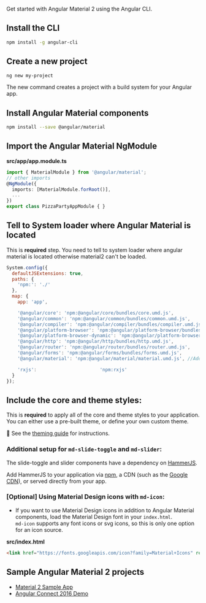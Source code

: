 Get started with Angular Material 2 using the Angular CLI.

## Install the CLI
 
 ```bash
 npm install -g angular-cli
 ```
 
## Create a new project
 
 ```bash
 ng new my-project
 ```

The new command creates a project with a build system for your Angular app.

## Install Angular Material components 

```bash
npm install --save @angular/material
```

## Import the Angular Material NgModule
  
**src/app/app.module.ts**
```ts
import { MaterialModule } from '@angular/material';
// other imports 
@NgModule({
  imports: [MaterialModule.forRoot()],
  ...
})
export class PizzaPartyAppModule { }
```

## Tell to System loader where Angular Material is located
This is **required** step. You need to tell to system loader where angular material is located otherwise
material2 can't be loaded.

```js
System.config({
  defaultJSExtensions: true,
  paths: {
    'npm:': './'
  },
  map: {
    app: 'app',

    '@angular/core': 'npm:@angular/core/bundles/core.umd.js',
    '@angular/common': 'npm:@angular/common/bundles/common.umd.js',
    '@angular/compiler': 'npm:@angular/compiler/bundles/compiler.umd.js',
    '@angular/platform-browser': 'npm:@angular/platform-browser/bundles/platform-browser.umd.js',
    '@angular/platform-browser-dynamic': 'npm:@angular/platform-browser-dynamic/bundles/platform-browser-dynamic.umd.js',
    '@angular/http': 'npm:@angular/http/bundles/http.umd.js',
    '@angular/router': 'npm:@angular/router/bundles/router.umd.js',
    '@angular/forms': 'npm:@angular/forms/bundles/forms.umd.js',
    '@angular/material': 'npm:@angular/material/material.umd.js', //Add this line

    'rxjs':                       'npm:rxjs'
  }
});
```

## Include the core and theme styles:
This is **required** to apply all of the core and theme styles to your application. You can either
use a pre-built theme, or define your own custom theme.

:trident:  See the [theming guide](docs/theming.md) for instructions.

### Additional setup for `md-slide-toggle` and `md-slider`:
The slide-toggle and slider components have a dependency on [HammerJS](http://hammerjs.github.io/).

Add HammerJS to your application via [npm](https://www.npmjs.com/package/hammerjs), a CDN 
(such as the [Google CDN](https://developers.google.com/speed/libraries/#hammerjs)), or served 
directly from your app.

### [Optional] Using Material Design icons with `md-icon`:

- If you want to use Material Design icons in addition to Angular Material components, 
load the Material Design font in your `index.html`.  
`md-icon` supports any font icons or svg icons, so this is only one option for an icon source.
       
**src/index.html**
```html
<link href="https://fonts.googleapis.com/icon?family=Material+Icons" rel="stylesheet">
```

## Sample Angular Material 2 projects
- [Material 2 Sample App](https://github.com/jelbourn/material2-app)
- [Angular Connect 2016 Demo](https://github.com/kara/leashed-in)
